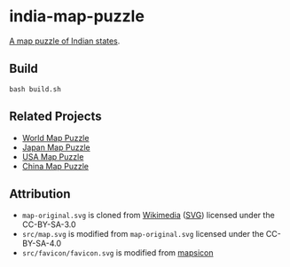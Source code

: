 # india-map-puzzle

[A map puzzle of Indian states](https://marmooo.github.io/india-map-puzzle/).

## Build

```
bash build.sh
```

## Related Projects

- [World Map Puzzle](https://marmooo.github.io/world-map-puzzle/)
- [Japan Map Puzzle](https://marmooo.github.io/japan-map-puzzle/)
- [USA Map Puzzle](https://marmooo.github.io/usa-map-puzzle/)
- [China Map Puzzle](https://marmooo.github.io/china-map-puzzle/)

## Attribution

- `map-original.svg` is cloned from
  [Wikimedia](https://commons.wikimedia.org/wiki/File:India_location_map.svg)
  ([SVG](https://upload.wikimedia.org/wikipedia/commons/d/dc/India_location_map.svg))
  licensed under the CC-BY-SA-3.0
- `src/map.svg` is modified from `map-original.svg` licensed under the
  CC-BY-SA-4.0
- `src/favicon/favicon.svg` is modified from
  [mapsicon](https://github.com/djaiss/mapsicon)
